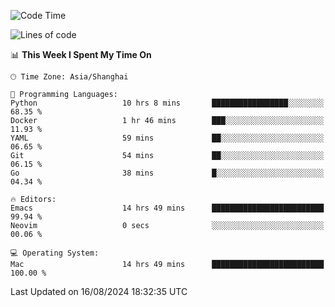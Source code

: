 <!--START_SECTION:waka-->
![Code Time](http://img.shields.io/badge/Code%20Time-2%2C135%20hrs%2045%20mins-blue)

![Lines of code](https://img.shields.io/badge/From%20Hello%20World%20I%27ve%20Written-308.0%20thousand%20lines%20of%20code-blue)

📊 **This Week I Spent My Time On** 

```text
🕑︎ Time Zone: Asia/Shanghai

💬 Programming Languages: 
Python                   10 hrs 8 mins       █████████████████░░░░░░░░   68.35 % 
Docker                   1 hr 46 mins        ███░░░░░░░░░░░░░░░░░░░░░░   11.93 % 
YAML                     59 mins             ██░░░░░░░░░░░░░░░░░░░░░░░   06.65 % 
Git                      54 mins             ██░░░░░░░░░░░░░░░░░░░░░░░   06.15 % 
Go                       38 mins             █░░░░░░░░░░░░░░░░░░░░░░░░   04.34 % 

🔥 Editors: 
Emacs                    14 hrs 49 mins      █████████████████████████   99.94 % 
Neovim                   0 secs              ░░░░░░░░░░░░░░░░░░░░░░░░░   00.06 % 

💻 Operating System: 
Mac                      14 hrs 49 mins      █████████████████████████   100.00 % 
```


 Last Updated on 16/08/2024 18:32:35 UTC
<!--END_SECTION:waka-->
